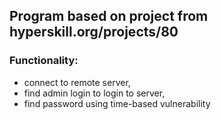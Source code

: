 ## Program based on project from hyperskill.org/projects/80

###  Functionality:
  - connect to remote server,
  - find admin login to login to server,
  - find password using time-based vulnerability
